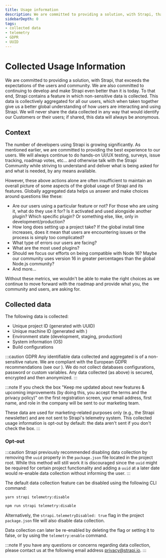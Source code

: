 ```yaml
---
title: Usage information
description: We are committed to providing a solution, with Strapi, that exceeds the expectations of the users and community. We are also committed to continuing to develop and make Strapi even better than it is today.
sidebarDepth: 0
tags:
- collected data
- telemetry
- GDPR
- UUID
---
```


# Collected Usage Information

We are committed to providing a solution, with Strapi, that exceeds the expectations of the users and community. We are also committed to continuing to develop and make Strapi even better than it is today. To that end, Strapi contains a feature in which non-sensitive data is collected. This data is collectively aggregated for all our users, which when taken together give us a better global understanding of how users are interacting and using Strapi. We will never share the data collected in any way that would identify our Customers or their users; if shared, this data will always be anonymous.

## Context

The number of developers using Strapi is growing significantly. As mentioned earlier, we are committed to providing the best experience to our users. We will always continue to do hands-on UI/UX testing, surveys, issue tracking, roadmap votes, etc... and otherwise talk with the Strapi Community while striving to understand and deliver what is being asked for and what is needed, by any means available.

However, these above actions alone are often insufficient to maintain an overall picture of some aspects of the global usage of Strapi and its features. Globally aggregated data helps us answer and make choices around questions like these:

- Are our users using a particular feature or not? For those who are using it, what do they use it for? Is it activated and used alongside another plugin? Which specific plugin? Or something else, like, only in development/production?
- How long does setting up a project take? If the global install time increases, does it mean that users are encountering issues or the process is simply too complicated?
- What type of errors our users are facing?
- What are the most used plugins?
- Should we focus our efforts on being compatible with Node 16? Maybe our community uses version 16 in greater percentages than the global Node.js community?
- And more...

Without these metrics, we wouldn't be able to make the right choices as we continue to move forward with the roadmap and provide what you, the community and users, are asking for.

## Collected data

The following data is collected:

- Unique project ID (generated with UUID)
- Unique machine ID (generated with <ExternalLink to="https://www.npmjs.com/package/node-machine-id" text="node-machine-id"/>)
- Environment state (development, staging, production)
- System information (OS)
- Build configurations

:::caution GDPR
Any identifiable data collected and aggregated is of a non-sensitive nature. We are compliant with the European GDPR recommendations (see our <ExternalLink to="https://strapi.io/privacy" text="Privacy Policy"/>). We do not collect databases configurations, password or custom variables. Any data collected (as above) is secured, encrypted and then anonymized.
:::

:::note
If you check the box "Keep me updated about new features & upcoming improvements (by doing this, you accept the terms and the privacy policy)" on the first registration screen, your email address, first name, and role in the company will be sent to our marketing team.

These data are used for marketing-related purposes only (e.g., the Strapi newsletter) and are not sent to Strapi's telemetry system. This collected usage information is opt-out by default: the data aren't sent if you don't check the box.
:::

### Opt-out

:::caution
Strapi previously recommended disabling data collection by removing the `uuid` property in the `package.json` file located in the project root. While this method will still work it is discouraged since the `uuid` might be required for certain project functionality and adding a `uuid` at a later date would re-enable data collection without informing the user.
:::

The default data collection feature can be disabled using the following CLI command:

<Tabs groupId="yarn-npm">

<TabItem value="yarn" label="yarn">

```sh
yarn strapi telemetry:disable
```

</TabItem>

<TabItem value="npm" label="NPM">

```sh
npm run strapi telemetry:disable
```

</TabItem>

</Tabs>

Alternatively, the `strapi.telemetryDisabled: true` flag in the project `package.json` file will also disable data collection.

Data collection can later be re-enabled by deleting the flag or setting it to false, or by using the `telemetry:enable` command.

:::note
If you have any questions or concerns regarding data collection, please contact us at the following email address [privacy@strapi.io](mailto:privacy@strapi.io).
:::
